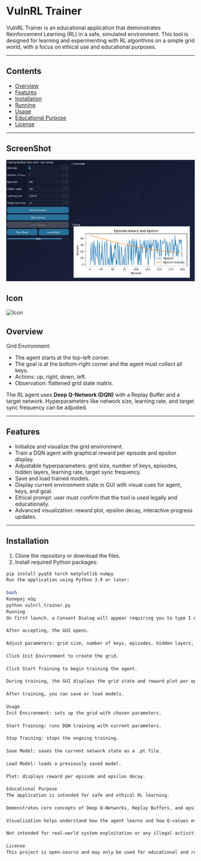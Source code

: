 # VulnRL Trainer

VulnRL Trainer is an educational application that demonstrates Reinforcement Learning (RL) in a safe, simulated environment. This tool is designed for learning and experimenting with RL algorithms on a simple grid world, with a focus on ethical use and educational purposes.

---

## Contents

- [Overview](#overview)  
- [Features](#features)  
- [Installation](#installation)  
- [Running](#running)  
- [Usage](#usage)  
- [Educational Purpose](#educational-purpose)  
- [License](#license)  

---

## ScreenShot
![ScreenShot](ScreenShot.png)

## Icon
![Icon](AI8.ico)

## Overview

Grid Environment:
- The agent starts at the top-left corner.  
- The goal is at the bottom-right corner and the agent must collect all keys.  
- Actions: up, right, down, left.  
- Observation: flattened grid state matrix.  

The RL agent uses **Deep Q-Network (DQN)** with a Replay Buffer and a target network. Hyperparameters like network size, learning rate, and target sync frequency can be adjusted.

---

## Features

- Initialize and visualize the grid environment.  
- Train a DQN agent with graphical reward per episode and epsilon display.  
- Adjustable hyperparameters: grid size, number of keys, episodes, hidden layers, learning rate, target sync frequency.  
- Save and load trained models.  
- Display current environment state in GUI with visual cues for agent, keys, and goal.  
- Ethical prompt: user must confirm that the tool is used legally and educationally.  
- Advanced visualization: reward plot, epsilon decay, interactive progress updates.

---

## Installation

1. Clone the repository or download the files.  
2. Install required Python packages:

```bash
pip install pyqt6 torch matplotlib numpy
Run the application using Python 3.9 or later:

bash
Копирај кȏд
python vulnrl_trainer.py
Running
On first launch, a Consent Dialog will appear requiring you to type I AGREE to proceed.

After accepting, the GUI opens.

Adjust parameters: grid size, number of keys, episodes, hidden layers, learning rate, and target sync frequency.

Click Init Environment to create the grid.

Click Start Training to begin training the agent.

During training, the GUI displays the grid state and reward plot per episode.

After training, you can save or load models.

Usage
Init Environment: sets up the grid with chosen parameters.

Start Training: runs DQN training with current parameters.

Stop Training: stops the ongoing training.

Save Model: saves the current network state as a .pt file.

Load Model: loads a previously saved model.

Plot: displays reward per episode and epsilon decay.

Educational Purpose
The application is intended for safe and ethical RL learning.

Demonstrates core concepts of Deep Q-Networks, Replay Buffers, and epsilon-greedy policies.

Visualization helps understand how the agent learns and how Q-values evolve during training.

Not intended for real-world system exploitation or any illegal activities.

License
This project is open-source and may only be used for educational and research purposes. The author is not responsible for unethical or illegal use of this tool.